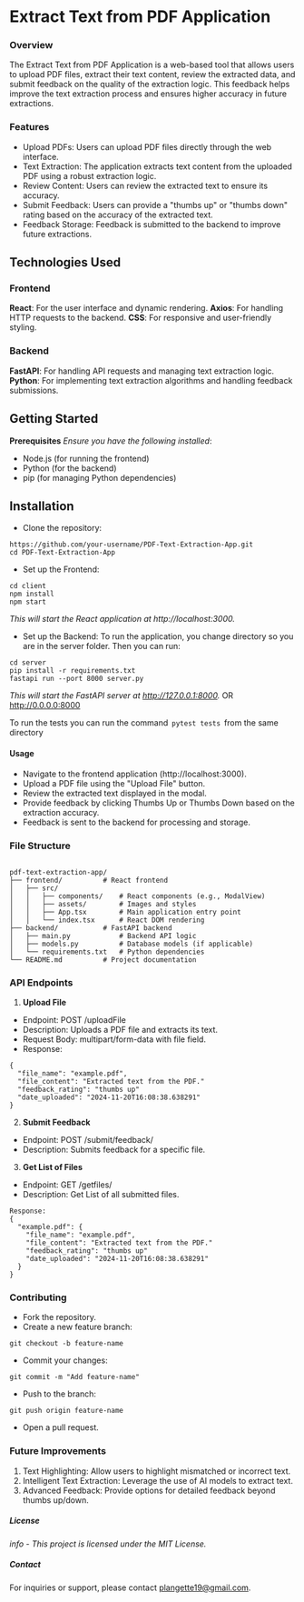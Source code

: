 # Extract Text from PDF Application

### Overview

The Extract Text from PDF Application is a web-based tool that allows users to upload PDF files, extract their text content, review the extracted data, and submit feedback on the quality of the extraction logic. This feedback helps improve the text extraction process and ensures higher accuracy in future extractions.

### Features

- Upload PDFs: Users can upload PDF files directly through the web interface.
- Text Extraction: The application extracts text content from the uploaded PDF using a robust extraction logic.
- Review Content: Users can review the extracted text to ensure its accuracy.
- Submit Feedback: Users can provide a "thumbs up" or "thumbs down" rating based on the accuracy of the extracted text.
- Feedback Storage: Feedback is submitted to the backend to improve future extractions.

## Technologies Used

### Frontend
**React**: For the user interface and dynamic rendering.
**Axios**: For handling HTTP requests to the backend.
**CSS**: For responsive and user-friendly styling.

### Backend
**FastAPI**: For handling API requests and managing text extraction logic.
**Python**: For implementing text extraction algorithms and handling feedback submissions.

## Getting Started

**Prerequisites**
_Ensure you have the following installed_:

- Node.js (for running the frontend)
- Python (for the backend)
- pip (for managing Python dependencies)


## Installation
- Clone the repository:

```
https://github.com/your-username/PDF-Text-Extraction-App.git
cd PDF-Text-Extraction-App
```

- Set up the Frontend:
```
cd client
npm install
npm start
```
_This will start the React application at http://localhost:3000._

- Set up the Backend:
To run the application, you change directory so you are in the server folder. Then you can run:
```
cd server
pip install -r requirements.txt
fastapi run --port 8000 server.py ⁠
```
_This will start the FastAPI server at http://127.0.0.1:8000._ OR http://0.0.0.0:8000 

To run the tests you can run the command ⁠ ```pytest tests``` ⁠ from the same directory

#### Usage
- Navigate to the frontend application (http://localhost:3000).
- Upload a PDF file using the "Upload File" button.
- Review the extracted text displayed in the modal.
- Provide feedback by clicking Thumbs Up or Thumbs Down based on the extraction accuracy.
- Feedback is sent to the backend for processing and storage.

### File Structure

```

pdf-text-extraction-app/
├── frontend/          # React frontend
│   ├── src/
│   │   ├── components/    # React components (e.g., ModalView)
│   │   ├── assets/        # Images and styles
│   │   ├── App.tsx        # Main application entry point
│   │   └── index.tsx      # React DOM rendering
├── backend/           # FastAPI backend
│   ├── main.py            # Backend API logic
│   ├── models.py          # Database models (if applicable)
│   └── requirements.txt   # Python dependencies
└── README.md          # Project documentation

```

### API Endpoints

1. **Upload File**

- Endpoint: POST /uploadFile
- Description: Uploads a PDF file and extracts its text.
- Request Body: multipart/form-data with file field.
- Response:
```
{
  "file_name": "example.pdf",
  "file_content": "Extracted text from the PDF."
  "feedback_rating": "thumbs up"
  "date_uploaded": "2024-11-20T16:08:38.638291"
}
```
2. **Submit Feedback**

- Endpoint: POST /submit/feedback/
- Description: Submits feedback for a specific file.

3. **Get List of Files**

- Endpoint: GET /getfiles/
- Description: Get List of all submitted files.

```
Response:
{
  "example.pdf": {
    "file_name": "example.pdf",
    "file_content": "Extracted text from the PDF."
    "feedback_rating": "thumbs up"
    "date_uploaded": "2024-11-20T16:08:38.638291"
  }
}
```
### Contributing

- Fork the repository.
- Create a new feature branch:
```
git checkout -b feature-name
```
- Commit your changes:
```
git commit -m "Add feature-name"

```
- Push to the branch:
```
git push origin feature-name
```
- Open a pull request.
  
### Future Improvements

1. Text Highlighting: Allow users to highlight mismatched or incorrect text.
2. Intelligent Text Extraction: Leverage the use of AI models to extract text.
3. Advanced Feedback: Provide options for detailed feedback beyond thumbs up/down.

##### License

_info - This project is licensed under the MIT License._

##### Contact

For inquiries or support, please contact plangette19@gmail.com.
